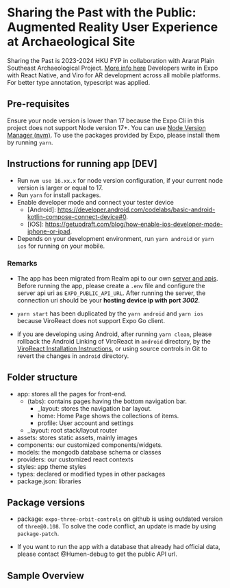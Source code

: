 # Sharing the Past with the Public: Augmented Reality User Experience at Archaeological Site

Sharing the Past is 2023-2024 HKU FYP in collaboration with Ararat Plain Southeast Archaeological Project. [More info here](https://wp2023.cs.hku.hk/fyp23051/)
Developers write in Expo with React Native, and Viro for AR development across all mobile platforms. For better type annotation, typescript was applied.

## Pre-requisites

Ensure your node version is lower than 17 because the Expo Cli in this project does not support Node version 17+. You can use [Node Version Manager (nvm)](https://www.freecodecamp.org/news/node-version-manager-nvm-install-guide/). To use the packages provided by Expo, please install them by running `yarn`.

## Instructions for running app [DEV]

- Run `nvm use 16.xx.x` for node version configuration, if your current node version is larger or equal to 17.
- Run `yarn` for install packages.
- Enable developer mode and connect your tester device
  - [Android]: <https://developer.android.com/codelabs/basic-android-kotlin-compose-connect-device#0>.
  - [iOS]: <https://getupdraft.com/blog/how-enable-ios-developer-mode-iphone-or-ipad>.
- Depends on your development environment, run `yarn android` or `yarn ios` for running on your mobile.

### Remarks

- The app has been migrated from Realm api to our own [server and apis](https://github.com/Humen-debug/XR-archaeology-server/tree/main). Before running the app, please create a `.env` file and configure the server api uri as `EXPO_PUBLIC_API_URL`. After running the server, the connection uri should be your **hosting device ip with port _3002_**.

- `yarn start` has been duplicated by the `yarn android` and `yarn ios` because ViroReact does not support Expo Go client.

- if you are developing using Android, after running `yarn clean`, please rollback the Android Linking of ViroReact in `android` directory, by the [ViroReact Installation Instructions](https://viro-community.readme.io/docs/installation-instructions), or using source controls in Git to revert the changes in `android` directory.

## Folder structure

- app: stores all the pages for front-end.
  - (tabs): contains pages having the bottom navigation bar.
    - \_layout: stores the navigation bar layout.
    - home: Home Page shows the collections of items.
    - profile: User account and settings
  - \_layout: root stack/layout router
- assets: stores static assets, mainly images
- components: our customized components/widgets.
- models: the mongodb database schema or classes
- providers: our customized react contexts
- styles: app theme styles
- types: declared or modified types in other packages
- package.json: libraries

## Package versions

- package: `expo-three-orbit-controls` on github is using outdated version of `three@0.108`. To solve the code conflict, an update is made by using `package-patch`.

- If you want to run the app with a database that already had official data, please contact @Humen-debug to get the public API url.

## Sample Overview
